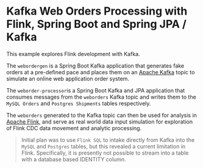 # Kafka Web Orders Processing with Flink, Spring Boot and Spring JPA / Kafka
This example explores Flink development with Kafka.

The `webordergen` is a Spring Boot Kafka application that generates fake orders at a pre-defined pace and places them on an [Apache Kafka]() topic to simulate an online web application order system.

The `weborder-processor`is a Spring Boot Kafka and JPA application that consumes messages from the `weborders` Kafka topic and writes them to the `MySQL Orders` and `Postgres Shipments` tables respectively.

The `weborders` generated to the Kafka topic can then be used for analysis in [Apache Flink](), and serve as real world data input simulation for exploration of Flink CDC data movement and analytic processing.

> Initial plan was to use `Flink SQL` to intake directly from Kafka into the `MySQL` and `Postgres` tables, but this revealed a current limitation in Flink.  Specifically, it is presently not possible to stream into a table with a database based IDENTITY column.  
